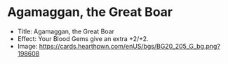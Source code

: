 # Agamaggan, the Great Boar
- Title:  Agamaggan, the Great Boar
- Effect:  Your Blood Gems give an extra +2/+2.
- Image:  https://cards.hearthpwn.com/enUS/bgs/BG20_205_G_bg.png?198608
